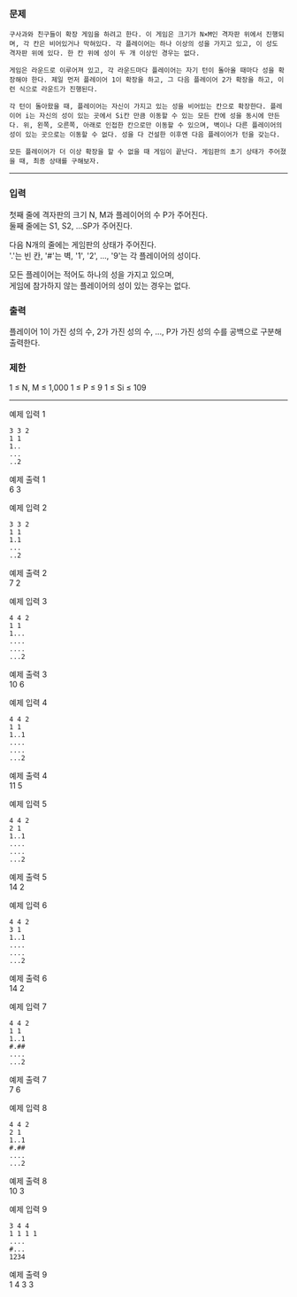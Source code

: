 ### 문제
```
구사과와 친구들이 확장 게임을 하려고 한다. 이 게임은 크기가 N×M인 격자판 위에서 진행되며, 각 칸은 비어있거나 막혀있다. 각 플레이어는 하나 이상의 성을 가지고 있고, 이 성도 격자판 위에 있다. 한 칸 위에 성이 두 개 이상인 경우는 없다.

게임은 라운드로 이루어져 있고, 각 라운드마다 플레이어는 자기 턴이 돌아올 때마다 성을 확장해야 한다. 제일 먼저 플레이어 1이 확장을 하고, 그 다음 플레이어 2가 확장을 하고, 이런 식으로 라운드가 진행된다.

각 턴이 돌아왔을 때, 플레이어는 자신이 가지고 있는 성을 비어있는 칸으로 확장한다. 플레이어 i는 자신의 성이 있는 곳에서 Si칸 만큼 이동할 수 있는 모든 칸에 성을 동시에 만든다. 위, 왼쪽, 오른쪽, 아래로 인접한 칸으로만 이동할 수 있으며, 벽이나 다른 플레이어의 성이 있는 곳으로는 이동할 수 없다. 성을 다 건설한 이후엔 다음 플레이어가 턴을 갖는다.

모든 플레이어가 더 이상 확장을 할 수 없을 때 게임이 끝난다. 게임판의 초기 상태가 주어졌을 때, 최종 상태를 구해보자.
```
---
### 입력
첫째 줄에 격자판의 크기 N, M과 플레이어의 수 P가 주어진다.   
둘째 줄에는 S1, S2, ...SP가 주어진다.

다음 N개의 줄에는 게임판의 상태가 주어진다.  
'.'는 빈 칸, '#'는 벽, '1', '2', ..., '9'는 각 플레이어의 성이다.

모든 플레이어는 적어도 하나의 성을 가지고 있으며,   
게임에 참가하지 않는 플레이어의 성이 있는 경우는 없다.


### 출력
플레이어 1이 가진 성의 수, 2가 가진 성의 수, ..., P가 가진 성의 수를 공백으로 구분해 출력한다.

### 제한

1 ≤ N, M ≤ 1,000
1 ≤ P ≤ 9
1 ≤ Si ≤ 109

---

예제 입력 1 
```
3 3 2
1 1
1..
...
..2
```

예제 출력 1   
6 3

예제 입력 2 
```
3 3 2
1 1
1.1
...
..2
```

예제 출력 2  
7 2

예제 입력 3 
```
4 4 2
1 1
1...
....
....
...2
```

예제 출력 3  
10 6

예제 입력 4 
```
4 4 2
1 1
1..1
....
....
...2
```

예제 출력 4  
11 5

예제 입력 5 
```
4 4 2
2 1
1..1
....
....
...2
```
예제 출력 5  
14 2

예제 입력 6 
```
4 4 2
3 1
1..1
....
....
...2
```
예제 출력 6  
14 2

예제 입력 7 
```
4 4 2
1 1
1..1
#.##
....
...2
```
예제 출력 7  
7 6

예제 입력 8 
```
4 4 2
2 1
1..1
#.##
....
...2
```
예제 출력 8  
10 3

예제 입력 9 
```
3 4 4
1 1 1 1
....
#...
1234
```
예제 출력 9  
1 4 3 3